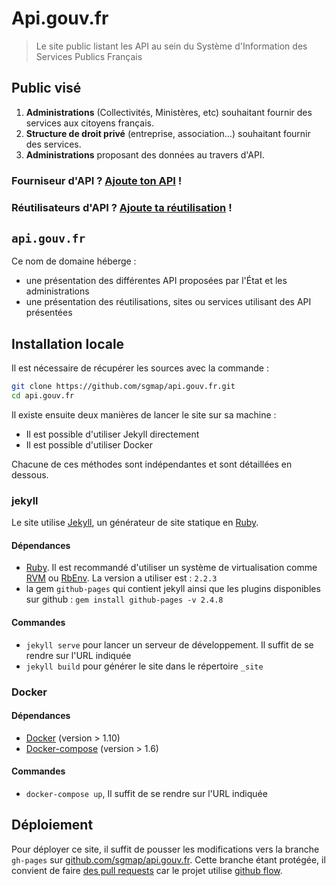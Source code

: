 # Api.gouv.fr

> Le site public listant les API au sein du Système d'Information des Services Publics Français


## Public visé

1. **Administrations** (Collectivités, Ministères, etc) souhaitant fournir des services aux citoyens français.
2. **Structure de droit privé** (entreprise, association…) souhaitant fournir des services.
3. **Administrations** proposant des données au travers d'API.


### Fourniseur d'API ? [Ajoute ton API](https://github.com/sgmap/api.gouv.fr/blob/gh-pages/CONTRIBUTING.md) !

### Réutilisateurs d'API ? [Ajoute ta réutilisation](https://github.com/sgmap/api.gouv.fr/blob/gh-pages/CONTRIBUTING.md) !

## `api.gouv.fr`

Ce nom de domaine héberge :
  * une présentation des différentes API proposées par l'État et les administrations
  * une présentation des réutilisations, sites ou services utilisant des API présentées

## Installation locale

Il est nécessaire de récupérer les sources avec la commande :

``` sh
git clone https://github.com/sgmap/api.gouv.fr.git
cd api.gouv.fr
```

Il existe ensuite deux manières de lancer le site sur sa machine :
 * Il est possible d'utiliser Jekyll directement
 * Il est possible d'utiliser Docker

Chacune de ces méthodes sont indépendantes et sont détaillées en dessous.

### jekyll

Le site utilise [Jekyll], un générateur de site statique en [Ruby].

#### Dépendances

 * [Ruby](https://www.ruby-lang.org/en/downloads/). Il est recommandé d'utiliser un système de virtualisation comme [RVM](https://rvm.io/) ou [RbEnv](https://github.com/rbenv/rbenv). La version a utiliser est : `2.2.3`
 * la gem `github-pages` qui contient jekyll ainsi que les plugins disponibles sur github : `gem install github-pages -v 2.4.8`

#### Commandes

 * `jekyll serve` pour lancer un serveur de développement. Il suffit de se rendre sur l'URL indiquée
 * `jekyll build` pour générer le site dans le répertoire `_site`

### Docker

#### Dépendances

  * [Docker](https://docs.docker.com/engine/installation/)  (version > 1.10)
  * [Docker-compose](https://docs.docker.com/compose/install/) (version > 1.6)

#### Commandes

 * `docker-compose up`, Il suffit de se rendre sur l'URL indiquée

## Déploiement

Pour déployer ce site, il suffit de pousser les modifications vers la branche `gh-pages` sur [github.com/sgmap/api.gouv.fr](https://github.com/sgmap/api.gouv.fr). Cette branche étant protégée, il convient de faire [des pull requests](https://help.github.com/articles/using-pull-requests/) car le projet utilise [github flow](https://guides.github.com/introduction/flow/).


[Jekyll]: http://jekyllrb.com/
[Ruby]: https://www.ruby-lang.org
